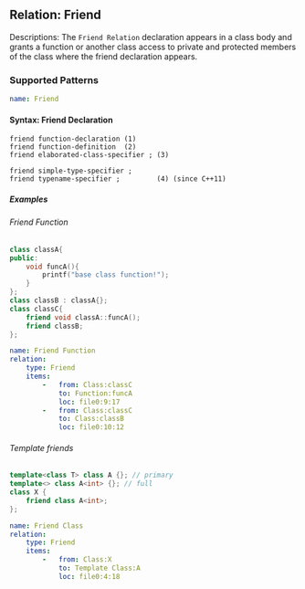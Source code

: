 ## Relation: Friend

Descriptions: The `Friend Relation` declaration appears in a class body and grants a function or another class access to private and protected members of the class where the friend declaration appears.

### Supported Patterns
```yaml
name: Friend
```

#### Syntax: Friend Declaration
```text
friend function-declaration	(1)	
friend function-definition	(2)	
friend elaborated-class-specifier ;	(3)

friend simple-type-specifier ;
friend typename-specifier ;         (4)	(since C++11)
```

##### Examples

###### Friend Function

```cpp
class classA{
public:
    void funcA(){
        printf("base class function!");
    }
};
class classB : classA{};
class classC{
    friend void classA::funcA();
    friend classB;
};
```

```yaml
name: Friend Function
relation:
    type: Friend
    items:
        -   from: Class:classC
            to: Function:funcA
            loc: file0:9:17
        -   from: Class:classC
            to: Class:classB
            loc: file0:10:12
```

###### Template friends

```cpp
template<class T> class A {}; // primary
template<> class A<int> {}; // full
class X {
    friend class A<int>; 
};
```

```yaml
name: Friend Class
relation:
    type: Friend
    items:
        -   from: Class:X
            to: Template Class:A
            loc: file0:4:18

```